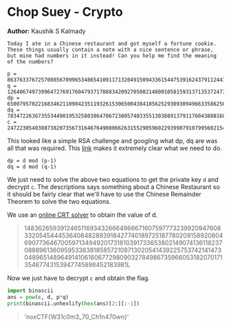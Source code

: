 # Chop Suey - Crypto
**Author:** Kaushik S Kalmady

```
Today I ate in a Chinese restaurant and got myself a fortune cookie. These things usually contain a note with a nice sentence or phrase, but mine had numbers in it instead! Can you help me find the meaning of the numbers?

p = 8637633767257008567099653486541091171320491509433615447539162437911244175885667806398411790524083553445158113502227745206205327690939504032994699902053229 
q = 12640674973996472769176047937170883420927050821480010581593137135372473880595613737337630629752577346147039284030082593490776630572584959954205336880228469 
dp = 6500795702216834621109042351193261530650043841056252930930949663358625016881832840728066026150264693076109354874099841380454881716097778307268116910582929 
dq = 783472263673553449019532580386470672380574033551303889137911760438881683674556098098256795673512201963002175438762767516968043599582527539160811120550041 
c = 24722305403887382073567316467649080662631552905960229399079107995602154418176056335800638887527614164073530437657085079676157350205351945222989351316076486573599576041978339872265925062764318536089007310270278526159678937431903862892400747915525118983959970607934142974736675784325993445942031372107342103852

```

This looked like a simple RSA challenge and googling what dp, dq are was all that was required. This [link](https://stackoverflow.com/questions/25446973/why-does-a-key-file-include-p-q-dp-dq) makes it extremely clear what we need to do.

```
dp = d mod (p-1)
dq = d mod (q-1)
```

We just need to solve the above two equations to get the private key `d` and decrypt `c`. The descriptions says something about a Chinese Restaurant so it should be fairly clear that we'll have to use the Chinese Remainder Theorem to solve the two equations.

We use an [online CRT solver](https://www.dcode.fr/chinese-remainder) to obtain the value of d.
>14836265939124651169343266649666716075977732399209476083320545444536408482893918427740189725187780209158920804690773646700597134949201731810391733653802149074136118237088896136095953383818585721087130205414392257537421414730489651489649141061606772980903278498673596605318207017135467743153947745898452183981L

Now we just have to decrypt `c` and obtain the flag.


```python
import binascii
ans = pow(c, d, p*q)
print(binascii.unhexlify(hex(ans)[2:][:-1])
```

>'noxCTF{W31c0m3_70_Ch1n470wn}'
